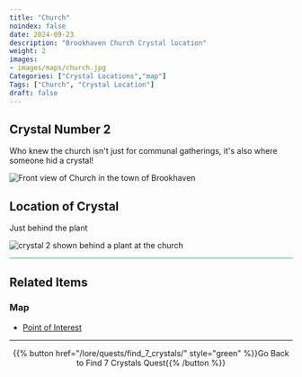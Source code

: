 ```yaml
---
title: "Church"
noindex: false
date: 2024-09-23
description: "Brookhaven Church Crystal location"
weight: 2
images:
- images/maps/church.jpg
Categories: ["Crystal Locations","map"]
Tags: ["Church", "Crystal Location"]
draft: false
--- 
```


## Crystal Number 2

Who knew the church isn't just for communal gatherings, it's also where someone hid a crystal!

![Front view of Church in the town of Brookhaven](/images/maps/church.jpg?width=400px)

## Location of Crystal

Just behind the plant

![crystal 2 shown behind a plant at the church](/images/maps/crystals/crystal_2_behind_plant_at_church.png?width=400px)

<hr style="background-color: #28b44c" size=8>

## Related Items

### Map

- [Point of Interest](/map/poi/church)

---

<div align="center">{{% button href="/lore/quests/find_7_crystals/" style="green" %}}Go Back to Find 7 Crystals Quest{{% /button %}}</div>

